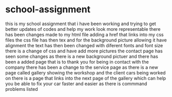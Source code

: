 # school-assignment
this is my school assignment that i have been working and trying to get better updates of codes and help my work look more representable 
there has been changes made to my html file adding a href that links into my css files 
the css file has then tex and for the background picture allowing it have alignment 
the text has then been changed with diferent fonts and font size 
there is a change of css and have add more pictures 
the contact page has seen some changes as there is a new background pictuer and there has been a added page that is to thank you for being in contact with the company 
there has been a change to the service page as there is a new page called gallery showing the workshop and the client cars being worked on there is a page that links into the next page of the gallery which can help you be able to fix your car faster and easier as there is commmand problems listed 
